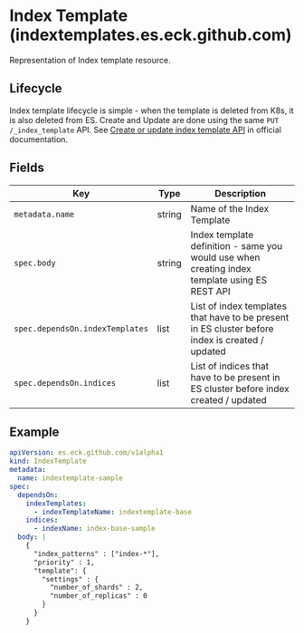 # Index Template (indextemplates.es.eck.github.com)

Representation of Index template resource.

## Lifecycle

Index template lifecycle is simple - when the template is deleted
from K8s, it is also deleted from ES.
Create and Update are done using the same `PUT /_index_template` API. 
See [Create or update index template API](https://www.elastic.co/guide/en/elasticsearch/reference/current/indices-put-template.html)
in official documentation.

## Fields

| Key             | Type   | Description                                                                                   |
|-----------------|--------|-----------------------------------------------------------------------------------------------|
| `metadata.name` | string | Name of the Index Template                                                                    |
| `spec.body`     | string | Index template definition - same you would use when creating index template using ES REST API |
| `spec.dependsOn.indexTemplates` | list | List of index templates that have to be present in ES cluster before index is created / updated |
| `spec.dependsOn.indices`        | list | List of indices that have to be present in ES cluster before index created / updated            |

## Example

```yaml
apiVersion: es.eck.github.com/v1alpha1
kind: IndexTemplate
metadata:
  name: indextemplate-sample
spec:
  dependsOn:
    indexTemplates:
      - indexTemplateName: indextemplate-base
    indices:
      - indexName: index-base-sample
  body: |
    {
      "index_patterns" : ["index-*"],
      "priority" : 1,
      "template": {
        "settings" : {
          "number_of_shards" : 2,
          "number_of_replicas" : 0
        }
      }
    }
```
